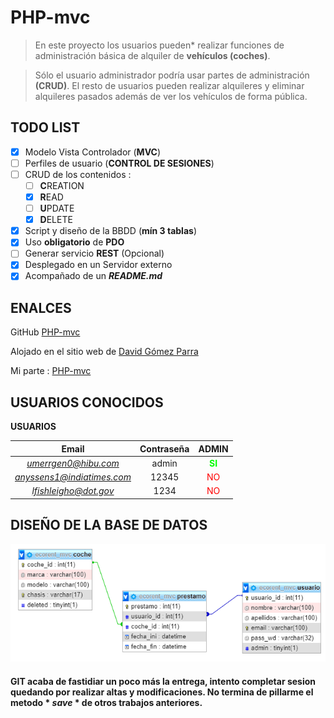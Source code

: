 # PHP-mvc

> En este proyecto los usuarios pueden* realizar funciones de administración básica de alquiler de **vehículos (coches)**.

> Sólo el usuario administrador podría usar partes de administración **(CRUD)**.
> El resto de usuarios pueden realizar alquileres y eliminar alquileres pasados además de ver los vehículos de forma pública.

## TODO LIST

- [x] Modelo Vista Controlador (**MVC**)
- [ ] Perfiles de usuario (**CONTROL DE SESIONES**)
- [ ] CRUD de los contenidos :
    - [ ] **C**REATION
    - [x] **R**EAD
    - [ ] **U**PDATE
    - [x] **D**ELETE
- [x] Script y diseño de la BBDD (**mín 3 tablas**)
- [x] Uso **obligatorio** de **PDO**
- [ ] Generar servicio **REST** (Opcional)
- [x] Desplegado en un Servidor externo
- [x] Acompañado de un ***README.md***

## ENALCES

GitHub [PHP-mvc](https://github.com/FernandoLeivaBrenes/PHP-mvc)

Alojado en el sitio web de [David Gómez Parra](https://github.com/DavidGmz)

Mi parte : [PHP-mvc](http://fernandoleiva.davidgmz.es/)

## USUARIOS CONOCIDOS

**USUARIOS**

|Email | Contraseña | ADMIN |
|:----------:|:----------------:|:-----------:|
|*umerrgen0@hibu.com*| admin | <span style="color:lime;">**SI**</span>|
|*anyssens1@indiatimes.com*| 12345 | <span style="color:red;">NO</span>|
|*lfishleigho@dot.gov*| 1234 | <span style="color:red;">NO</span>

## DISEÑO DE LA BASE DE DATOS

![DISEÑO DE LA BASE DE DATOS](https://github.com/FernandoLeivaBrenes/PHP-mvc/blob/master/SQL%20y%20datos/ecorent_mvc.PNG "Base de datos de EcoRent_v0.0.1")


#### GIT acaba de fastidiar un poco más la entrega, intento completar sesion quedando por realizar altas y modificaciones. No termina de pillarme el metodo * *save* * de otros trabajos anteriores.

